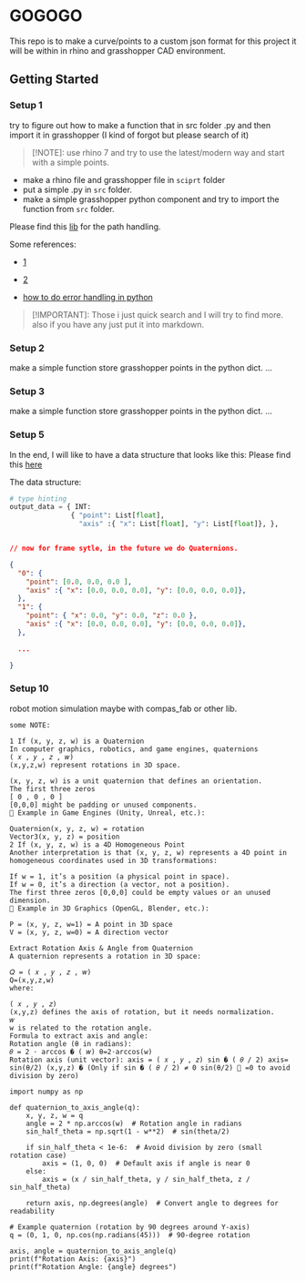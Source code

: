 # GOGOGO

This repo is to make a curve/points to a custom json format for this project
it will be within in rhino and grasshopper CAD environment.


## Getting Started

### Setup 1
try to figure out how to make a function that in src folder .py
and then import it in grasshopper (I kind of forgot but please search of it)
>[!NOTE]:
> use rhino 7 and try to use the latest/modern way and start with a simple points.

- make a rhino file and grasshopper file in `sciprt` folder
- put a simple .py in `src` folder.
- make a simple grasshopper python component and try to import the function from `src` folder.

Please find this [lib](https://docs.python.org/3/library/pathlib.html) for the path handling.

Some references:
- [1](https://discourse.mcneel.com/t/importing-and-using-a-custom-grasshopper-component-in-rhino-python/167200/3)
- [2](https://discourse.mcneel.com/t/import-file-in-python/177564)

- [how to do error handling in python](https://www.geeksforgeeks.org/python-exception-handling/)

>[!IMPORTANT]:
Those i just quick search and I will try to find more. also if you have any just put it into markdown.

### Setup 2
make a simple function store grasshopper points in the python dict.
...

### Setup 3
make a simple function store grasshopper points in the python dict.
...

### Setup 5

In the end, I will like to have a data structure that looks like this:
Please find this [here](https://www.geeksforgeeks.org/how-to-convert-python-dictionary-to-json/)

The data structure:

```python
# type hinting
output_data = { INT: 
               { "point": List[float],
                 "axis" :{ "x": List[float], "y": List[float]}, },
```

```json

// now for frame sytle, in the future we do Quaternions.

{
  "0": {
    "point": [0.0, 0.0, 0.0 ],
    "axis" :{ "x": [0.0, 0.0, 0.0], "y": [0.0, 0.0, 0.0]},
  },
  "1": {
    "point": { "x": 0.0, "y": 0.0, "z": 0.0 },
    "axis" :{ "x": [0.0, 0.0, 0.0], "y": [0.0, 0.0, 0.0]},
  },

  ...

}

```

### Setup 10
robot motion simulation
maybe with compas_fab or other lib.


```
some NOTE:

1 If (x, y, z, w) is a Quaternion
In computer graphics, robotics, and game engines, quaternions 
( 𝑥 , 𝑦 , 𝑧 , 𝑤)
(x,y,z,w) represent rotations in 3D space.

(x, y, z, w) is a unit quaternion that defines an orientation.
The first three zeros 
[ 0 , 0 , 0 ]
[0,0,0] might be padding or unused components.
🔹 Example in Game Engines (Unity, Unreal, etc.):

Quaternion(x, y, z, w) = rotation
Vector3(x, y, z) = position
2 If (x, y, z, w) is a 4D Homogeneous Point
Another interpretation is that (x, y, z, w) represents a 4D point in homogeneous coordinates used in 3D transformations:

If w = 1, it’s a position (a physical point in space).
If w = 0, it’s a direction (a vector, not a position).
The first three zeros [0,0,0] could be empty values or an unused dimension.
🔹 Example in 3D Graphics (OpenGL, Blender, etc.):

P = (x, y, z, w=1) = A point in 3D space
V = (x, y, z, w=0) = A direction vector

Extract Rotation Axis & Angle from Quaternion
A quaternion represents a rotation in 3D space:

𝑄 = ( 𝑥 , 𝑦 , 𝑧 , 𝑤)
Q=(x,y,z,w)
where:

( 𝑥 , 𝑦 , 𝑧)
(x,y,z) defines the axis of rotation, but it needs normalization.
𝑤
w is related to the rotation angle.
Formula to extract axis and angle:
Rotation angle (θ in radians):
𝜃 = 2 ⋅ arccos � ( 𝑤) θ=2⋅arccos(w) 
Rotation axis (unit vector): axis = ( 𝑥 , 𝑦 , 𝑧) sin � ( 𝜃 / 2) axis= sin(θ/2) (x,y,z) � (Only if sin � ( 𝜃 / 2) ≠ 0 sin(θ/2)  =0 to avoid division by zero)

import numpy as np

def quaternion_to_axis_angle(q):
    x, y, z, w = q
    angle = 2 * np.arccos(w)  # Rotation angle in radians
    sin_half_theta = np.sqrt(1 - w**2)  # sin(theta/2)
    
    if sin_half_theta < 1e-6:  # Avoid division by zero (small rotation case)
        axis = (1, 0, 0)  # Default axis if angle is near 0
    else:
        axis = (x / sin_half_theta, y / sin_half_theta, z / sin_half_theta)

    return axis, np.degrees(angle)  # Convert angle to degrees for readability

# Example quaternion (rotation by 90 degrees around Y-axis)
q = (0, 1, 0, np.cos(np.radians(45)))  # 90-degree rotation

axis, angle = quaternion_to_axis_angle(q)
print(f"Rotation Axis: {axis}")
print(f"Rotation Angle: {angle} degrees")
```

